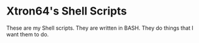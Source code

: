 # Xtron64's Shell Scripts
These are my Shell scripts. They are written in BASH. They do things that I want them to do.